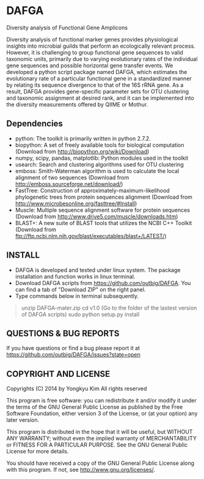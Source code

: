 DAFGA
=====

Diversity analysis of Functional Gene Amplicons

Diversity analysis of functional marker genes provides physiological insights into microbial guilds that perform an ecologically relevant process. However, it is challenging to group functional gene sequences to valid taxonomic units, primarily due to varying evolutionary rates of the individual gene sequences and possible horizontal gene transfer events. We developed a python script package named DAFGA, which estimates the evolutionary rate of a particular functional gene in a standardized manner by relating its sequence divergence to that of the 16S rRNA gene. As a result, DAFGA provides gene-specific parameter sets for OTU clustering and taxonomic assignment at desired rank, and it can be implemented into the diversity measurements offered by QIIME or Mothur.


Dependencies
------------

- python:	The toolkit is primarily written in python 2.7.2. 
- biopython:	A set of freely available tools for biological computation (Download from http://biopython.org/wiki/Download)	
- numpy, scipy, pandas, matplotlib:	Python modules used in the toolkit
- usearch:	Search and clustering algorithms used for OTU clustering
- emboss:	Smith-Waterman algorithm is used to calculate the local alignment of two sequences (Download from http://emboss.sourceforge.net/download/)
- FastTree:	Construction of approximately-maximum-likelihood phylogenetic trees from protein sequences alignment (Download from http://www.microbesonline.org/fasttree/#Install)
- Muscle:	Multiple sequence alignment software for protein sequences (Download from http://www.drive5.com/muscle/downloads.htm)
- BLAST+:	A new suite of BLAST tools that utilizes the NCBI C++ Toolkit (Download from  ftp://ftp.ncbi.nlm.nih.gov/blast/executables/blast+/LATEST/) 

INSTALL
-------
- DAFGA is developed and tested under linux system. The package installation and function works in linux terminal. 
- Download DAFGA scripts from https://github.com/outbig/DAFGA. You can find a tab of "Download ZIP" on the right panel. 
- Type commands below in terminal subsequently.
> unzip DAFGA-mater.zip 
> cd v1.0 (Go to the folder of the lastest version of DAFGA scripts)
> sudo python setup.py install


QUESTIONS & BUG REPORTS
-----------------------

If you have questions or find a bug please report it at
https://github.com/outbig/DAFGA/issues?state=open


COPYRIGHT AND LICENSE
---------------------

Copyrights (C) 2014 by Yongkyu Kim All rights reserved

This program is free software: you can redistribute it and/or modify it under
the terms of the GNU General Public License as published by the Free Software
Foundation, either version 3 of the License, or (at your option) any later
version.

This program is distributed in the hope that it will be useful, but WITHOUT ANY
WARRANTY; without even the implied warranty of MERCHANTABILITY or FITNESS FOR A
PARTICULAR PURPOSE.  See the GNU General Public License for more details.

You should have received a copy of the GNU General Public License along with
this program.  If not, see <http://www.gnu.org/licenses/>.
